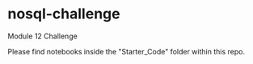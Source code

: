 # nosql-challenge
Module 12 Challenge

Please find notebooks inside the "Starter_Code" folder within this repo. 
